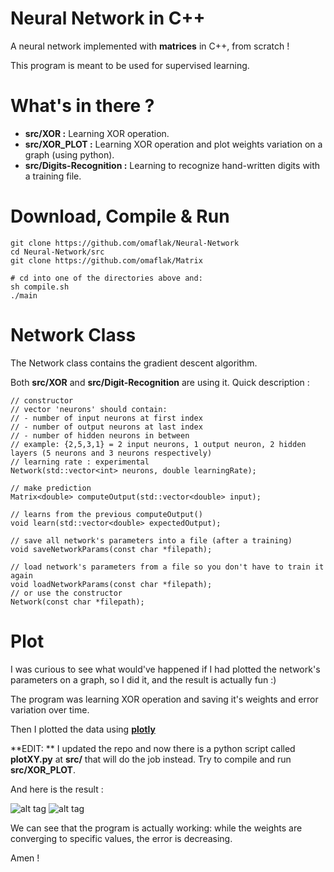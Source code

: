 # Neural Network in C++
A neural network implemented with **matrices** in C++, from scratch !

This program is meant to be used for supervised learning.

# What's in there ?

+ **src/XOR :** Learning XOR operation.
+ **src/XOR_PLOT :** Learning XOR operation and plot weights variation on a graph (using python).
+ **src/Digits-Recognition :** Learning to recognize hand-written digits with a training file.

# Download, Compile & Run
    git clone https://github.com/omaflak/Neural-Network
    cd Neural-Network/src
    git clone https://github.com/omaflak/Matrix

    # cd into one of the directories above and:
    sh compile.sh
    ./main

# Network Class
The Network class contains the gradient descent algorithm.

Both **src/XOR** and **src/Digit-Recognition** are using it. Quick description :

    // constructor
    // vector 'neurons' should contain:
    // - number of input neurons at first index
    // - number of output neurons at last index
    // - number of hidden neurons in between
    // example: {2,5,3,1} = 2 input neurons, 1 output neuron, 2 hidden layers (5 neurons and 3 neurons respectively)
    // learning rate : experimental
    Network(std::vector<int> neurons, double learningRate);

    // make prediction
    Matrix<double> computeOutput(std::vector<double> input);

    // learns from the previous computeOutput()
    void learn(std::vector<double> expectedOutput);

    // save all network's parameters into a file (after a training)
    void saveNetworkParams(const char *filepath);

    // load network's parameters from a file so you don't have to train it again
    void loadNetworkParams(const char *filepath);
    // or use the constructor
    Network(const char *filepath);



# Plot

I was curious to see what would've happened if I had plotted the network's parameters on a graph, so I did it, and the result is actually fun :)

The program was learning XOR operation and saving it's weights and error variation over time.

Then I plotted the data using **[plotly](https://plot.ly/create/)**

**EDIT: ** I updated the repo and now there is a python script called **plotXY.py** at **src/** that will do the job instead. Try to compile and run **src/XOR_PLOT**.

And here is the result :

![alt tag](https://github.com/omaflak/Neural-Network/blob/master/images/weightsPlot.png?raw=true)
![alt tag](https://github.com/omaflak/Neural-Network/blob/master/images/errorPlot.png?raw=true)

We can see that the program is actually working: while the weights are converging to specific values, the error is decreasing.

Amen !
